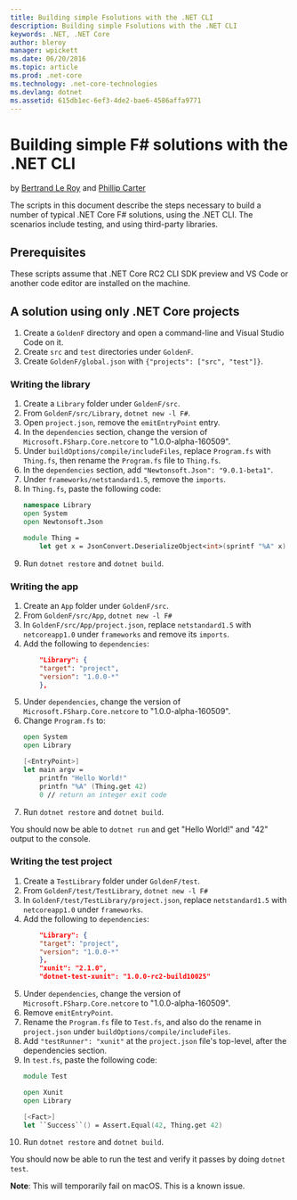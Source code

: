 ```yaml
---
title: Building simple Fsolutions with the .NET CLI
description: Building simple Fsolutions with the .NET CLI
keywords: .NET, .NET Core
author: bleroy
manager: wpickett
ms.date: 06/20/2016
ms.topic: article
ms.prod: .net-core
ms.technology: .net-core-technologies
ms.devlang: dotnet
ms.assetid: 615db1ec-6ef3-4de2-bae6-4586affa9771
---
```


Building simple F# solutions with the .NET CLI
==============================================

by [Bertrand Le Roy](https://github.com/bleroy) and [Phillip Carter](https://github.com/cartermp)

The scripts in this document describe the steps necessary to build a number of typical .NET Core F# solutions, using the .NET CLI. The scenarios include testing, and using third-party libraries.

Prerequisites
-------------

These scripts assume that .NET Core RC2 CLI SDK preview and VS Code or another code editor are installed on the machine.

A solution using only .NET Core projects
----------------------------------------

1. Create a `GoldenF` directory and open a command-line and Visual Studio Code on it.
2. Create `src` and `test` directories under `GoldenF`.
3. Create `GoldenF/global.json` with `{"projects": ["src", "test"]}`.

### Writing the library

1. Create a `Library` folder under `GoldenF/src`.
2. From `GoldenF/src/Library`, `dotnet new -l F#`.
3. Open `project.json`, remove the `emitEntryPoint` entry.
4. In the `dependencies` section, change the version of `Microsoft.FSharp.Core.netcore` to "1.0.0-alpha-160509".
5. Under `buildOptions/compile/includeFiles`, replace `Program.fs` with `Thing.fs`, then rename the `Program.fs` file to `Thing.fs`.
6. In the `dependencies` section, add `"Newtonsoft.Json": "9.0.1-beta1"`.
7. Under `frameworks/netstandard1.5`, remove the `imports`.
8. In `Thing.fs`, paste the following code:
    ```fs
    namespace Library
    open System
    open Newtonsoft.Json

    module Thing =
        let get x = JsonConvert.DeserializeObject<int>(sprintf "%A" x)
    ```
9. Run `dotnet restore` and `dotnet build`.

### Writing the app

1. Create an `App` folder under `GoldenF/src`.
2. From `GoldenF/src/App`, `dotnet new -l F#`
3. In `GoldenF/src/App/project.json`, replace `netstandard1.5` with `netcoreapp1.0` under `frameworks` and remove its `imports`. 
4. Add the following to `dependencies`:
    ```json
        "Library": {
        "target": "project",
        "version": "1.0.0-*"
        },
    ```
5. Under `dependencies`, change the version of `Microsoft.FSharp.Core.netcore` to "1.0.0-alpha-160509".
6. Change `Program.fs` to:
    ```fs
    open System
    open Library

    [<EntryPoint>]
    let main argv = 
        printfn "Hello World!"
        printfn "%A" (Thing.get 42)
        0 // return an integer exit code
    ```
7. Run `dotnet restore` and `dotnet build`.

You should now be able to `dotnet run` and get "Hello World!" and "42" output to the console.

### Writing the test project

1. Create a `TestLibrary` folder under `GoldenF/test`.
2. From `GoldenF/test/TestLibrary`, `dotnet new -l F#`
3. In `GoldenF/test/TestLibrary/project.json`, replace `netstandard1.5` with `netcoreapp1.0` under `frameworks`. 
4. Add the following to `dependencies`:
    ```json
        "Library": {
        "target": "project",
        "version": "1.0.0-*"
        },
        "xunit": "2.1.0",
        "dotnet-test-xunit": "1.0.0-rc2-build10025"
    ```
5. Under `dependencies`, change the version of `Microsoft.FSharp.Core.netcore` to "1.0.0-alpha-160509".
6. Remove `emitEntryPoint`.
7. Rename the `Program.fs` file to `Test.fs`, and also do the rename in `project.json` under `buildOptions/compile/includeFiles`.
8. Add `"testRunner": "xunit"` at the `project.json` file's top-level, after the dependencies section.
9. In `test.fs`, paste the following code:
    ```fs
    module Test

    open Xunit
    open Library

    [<Fact>]    
    let ``Success``() = Assert.Equal(42, Thing.get 42)
    ```
10. Run `dotnet restore` and `dotnet build`.

You should now be able to run the test and verify it passes by doing `dotnet test`.

**Note**: This will temporarily fail on macOS. This is a known issue.
